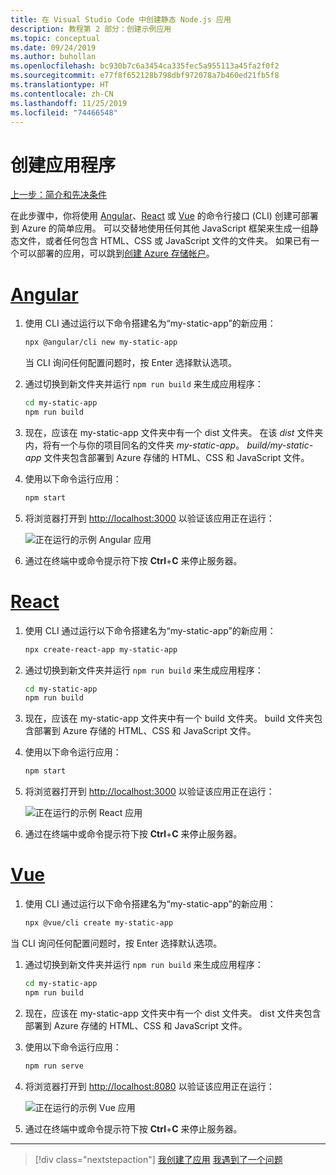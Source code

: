 ```yaml
---
title: 在 Visual Studio Code 中创建静态 Node.js 应用
description: 教程第 2 部分：创建示例应用
ms.topic: conceptual
ms.date: 09/24/2019
ms.author: buhollan
ms.openlocfilehash: bc930b7c6a3454ca335fec5a955113a45fa2f0f2
ms.sourcegitcommit: e77f8f652128b798dbf972078a7b460ed21fb5f8
ms.translationtype: HT
ms.contentlocale: zh-CN
ms.lasthandoff: 11/25/2019
ms.locfileid: "74466548"
---
```

# <a name="create-the-app"></a>创建应用程序

[上一步：简介和先决条件](tutorial-vscode-static-website-node-01.md)

在此步骤中，你将使用 [Angular](https://cli.angular.io/)、[React](https://github.com/facebook/create-react-app) 或 [Vue](https://cli.vuejs.org/) 的命令行接口 (CLI) 创建可部署到 Azure 的简单应用。 可以交替地使用任何其他 JavaScript 框架来生成一组静态文件，或者任何包含 HTML、CSS 或 JavaScript 文件的文件夹。 如果已有一个可以部署的应用，可以跳到[创建 Azure 存储帐户](tutorial-vscode-static-website-node-03.md)。

# <a name="angulartabangular"></a>[Angular](#tab/angular)

1. 使用 CLI 通过运行以下命令搭建名为“my-static-app”的新应用：

    ```bash
    npx @angular/cli new my-static-app
    ```

    当 CLI 询问任何配置问题时，按 Enter 选择默认选项。

1. 通过切换到新文件夹并运行 `npm run build` 来生成应用程序：

    ```bash
    cd my-static-app
    npm run build
    ```

1. 现在，应该在 my-static-app  文件夹中有一个 dist  文件夹。 在该 _dist_ 文件夹内，将有一个与你的项目同名的文件夹 _my-static-app_。 _build/my-static-app_ 文件夹包含部署到 Azure 存储的 HTML、CSS 和 JavaScript 文件。

1. 使用以下命令运行应用：

    ```bash
    npm start
    ```

1. 将浏览器打开到 [http://localhost:3000](http://localhost:3000) 以验证该应用正在运行：

    ![正在运行的示例 Angular 应用](media/static-website/local-app-angular.png)

1. 通过在终端中或命令提示符下按 **Ctrl**+**C** 来停止服务器。

# <a name="reacttabreact"></a>[React](#tab/react)

1. 使用 CLI 通过运行以下命令搭建名为“my-static-app”的新应用：

    ```bash
    npx create-react-app my-static-app
    ```

1. 通过切换到新文件夹并运行 `npm run build` 来生成应用程序：

    ```bash
    cd my-static-app
    npm run build
    ```

1. 现在，应该在 my-static-app  文件夹中有一个 build  文件夹。 build  文件夹包含部署到 Azure 存储的 HTML、CSS 和 JavaScript 文件。

1. 使用以下命令运行应用：

    ```bash
    npm start
    ```

1. 将浏览器打开到 [http://localhost:3000](http://localhost:3000) 以验证该应用正在运行：

    ![正在运行的示例 React 应用](media/static-website/local-app-react.png)

1. 通过在终端中或命令提示符下按 **Ctrl**+**C** 来停止服务器。

# <a name="vuetabvue"></a>[Vue](#tab/vue)

1. 使用 CLI 通过运行以下命令搭建名为“my-static-app”的新应用：

    ```bash
    npx @vue/cli create my-static-app
    ```

当 CLI 询问任何配置问题时，按 Enter 选择默认选项。

1. 通过切换到新文件夹并运行 `npm run build` 来生成应用程序：

    ```bash
    cd my-static-app
    npm run build
    ```

1. 现在，应该在 my-static-app  文件夹中有一个 dist  文件夹。 dist  文件夹包含部署到 Azure 存储的 HTML、CSS 和 JavaScript 文件。

1. 使用以下命令运行应用：

     ```bash
     npm run serve
     ```

1. 将浏览器打开到 [http://localhost:8080](http://localhost:8080) 以验证该应用正在运行：

    ![正在运行的示例 Vue 应用](media/static-website/local-app-vue.png)

1. 通过在终端中或命令提示符下按 **Ctrl**+**C** 来停止服务器。

---

> [!div class="nextstepaction"]
> [我创建了应用](tutorial-vscode-static-website-node-03.md) [我遇到了一个问题](https://www.research.net/r/PWZWZ52?tutorial=node-deployment-staticwebsite&step=create-app)
